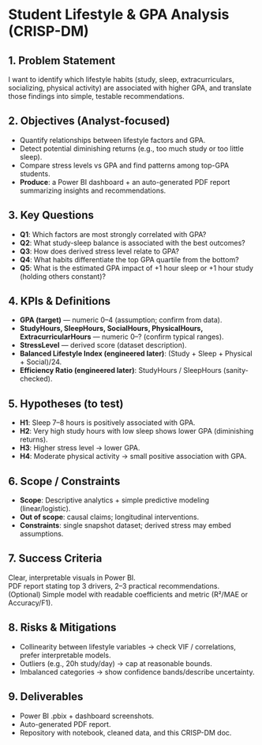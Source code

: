 # Student Lifestyle & GPA Analysis (CRISP-DM)

## 1. Problem Statement
I want to identify which lifestyle habits (study, sleep, extracurriculars, socializing, physical activity) are associated with higher GPA, and translate those findings into simple, testable recommendations.

## 2. Objectives (Analyst-focused)
- Quantify relationships between lifestyle factors and GPA.  
- Detect potential diminishing returns (e.g., too much study or too little sleep).  
- Compare stress levels vs GPA and find patterns among top-GPA students.  
- **Produce**: a Power BI dashboard + an auto-generated PDF report summarizing insights and recommendations.  

## 3. Key Questions
- **Q1**: Which factors are most strongly correlated with GPA?  
- **Q2**: What study-sleep balance is associated with the best outcomes?  
- **Q3**: How does derived stress level relate to GPA?  
- **Q4**: What habits differentiate the top GPA quartile from the bottom?  
- **Q5**: What is the estimated GPA impact of +1 hour sleep or +1 hour study (holding others constant)?  

## 4. KPIs & Definitions
- **GPA (target)** — numeric 0–4 (assumption; confirm from data).  
- **StudyHours, SleepHours, SocialHours, PhysicalHours, ExtracurricularHours** — numeric 0–? (confirm typical ranges).  
- **StressLevel** — derived score (dataset description).  
- **Balanced Lifestyle Index (engineered later)**: (Study + Sleep + Physical + Social)/24.  
- **Efficiency Ratio (engineered later)**: StudyHours / SleepHours (sanity-checked).  

## 5. Hypotheses (to test)
- **H1**: Sleep 7–8 hours is positively associated with GPA.  
- **H2**: Very high study hours with low sleep shows lower GPA (diminishing returns).  
- **H3**: Higher stress level → lower GPA.  
- **H4**: Moderate physical activity → small positive association with GPA.  

## 6. Scope / Constraints
- **Scope**: Descriptive analytics + simple predictive modeling (linear/logistic).  
- **Out of scope**: causal claims; longitudinal interventions.  
- **Constraints**: single snapshot dataset; derived stress may embed assumptions.  

## 7. Success Criteria
Clear, interpretable visuals in Power BI.  
PDF report stating top 3 drivers, 2–3 practical recommendations.  
(Optional) Simple model with readable coefficients and metric (R²/MAE or Accuracy/F1).  

## 8. Risks & Mitigations
- Collinearity between lifestyle variables → check VIF / correlations, prefer interpretable models.  
- Outliers (e.g., 20h study/day) → cap at reasonable bounds.  
- Imbalanced categories → show confidence bands/describe uncertainty.  

## 9. Deliverables
- Power BI .pbix + dashboard screenshots.  
- Auto-generated PDF report.  
- Repository with notebook, cleaned data, and this CRISP-DM doc.  
